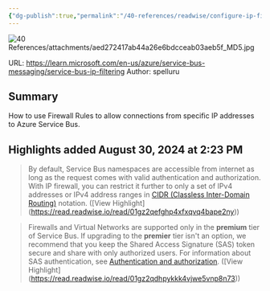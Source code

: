 ```yaml
---
{"dg-publish":true,"permalink":"/40-references/readwise/configure-ip-firewall-rules-for-azure-service-bus-azure-service-bus/","tags":["rw/articles"]}
---
```


![40 References/attachments/aed272417ab44a26e6bdcceab03aeb5f_MD5.jpg](/img/user/40%20References/attachments/aed272417ab44a26e6bdcceab03aeb5f_MD5.jpg)
  
URL: https://learn.microsoft.com/en-us/azure/service-bus-messaging/service-bus-ip-filtering
Author: spelluru

## Summary

How to use Firewall Rules to allow connections from specific IP addresses to Azure Service Bus.

## Highlights added August 30, 2024 at 2:23 PM
>By default, Service Bus namespaces are accessible from internet as long as the request comes with valid authentication and authorization. With IP firewall, you can restrict it further to only a set of IPv4 addresses or IPv4 address ranges in [CIDR (Classless Inter-Domain Routing)](https://en.wikipedia.org/wiki/Classless_Inter-Domain_Routing) notation. ([View Highlight] (https://read.readwise.io/read/01gz2qefghp4xfxqvq4bape2ny))


>Firewalls and Virtual Networks are supported only in the **premium** tier of Service Bus. If upgrading to the **premier** tier isn't an option, we recommend that you keep the Shared Access Signature (SAS) token secure and share with only authorized users. For information about SAS authentication, see [Authentication and authorization](https://learn.microsoft.com/en-us/azure/service-bus-messaging/service-bus-ip-filtering/service-bus-authentication-and-authorization#shared-access-signature). ([View Highlight] (https://read.readwise.io/read/01gz2qdhpykkk4vjwe5vnp8n73))


